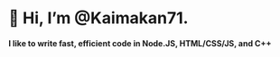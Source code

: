 # 👋 Hi, I’m @Kaimakan71.
#### I like to write fast, efficient code in Node.JS, HTML/CSS/JS, and C++
